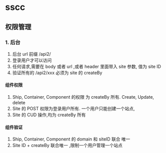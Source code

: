 # sscc

## 权限管理
### 1. 后台
  1. 后台 url 前缀 /api2/
  2. 登录用户才可以访问
  3. 任何请求,需要在 body 或者 url ,或者 header 里面带入 site 参数, 值为 site ID
  4. 验证所有的 /api2/xxx 必须为 site 的 createBy
 
#### 组件权限
1. Ship, Container, Component 的权限 为 createBy 所有. Create, Update, delete
2. Site 的 POST 权限为登录用户所有. 一个用户只能创建一个站点,
3. Site 的 CUD 操作,均为 createBy 所有

#### 组件验证
1. Ship, Container, Component 的 domain 和 siteID 联合 唯一
2. Site ID + createBy 联合唯一 ,限制一个用户管理一个站点

